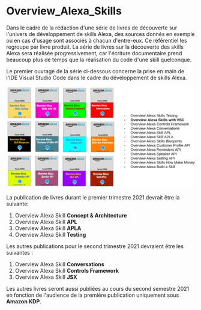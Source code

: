 # Overview_Alexa_Skills
Dans le cadre de la rédaction d'une série de livres de découverte sur l'univers de développement de skills Alexa, des sources donnés en exemple ou en cas d'usage sont associés à chacun d'entre-eux. Ce référentiel les regroupe par livre produit. La série de livres sur la découverte des skills Alexa sera réalisée progressivement, car l'écriture documentaire prend beaucoup plus de temps que la réalisation du code d'une skill quelconque. 

Le premier ouvrage de la série ci-dessous concerne la prise en main de l'IDE Visual Studio Code dans le cadre du développement de skills Alexa.
 
![Série de livres de découverte sur les skills Alexa](images/Overview-Alexa-Skills.png)

La publication de livres durant le premier trimestre 2021 devrait être la suivante: 

 1. Overview Alexa Skill **Concept & Architecture**
 2. Overview Alexa Skill **APL**
 3. Overview Alexa Skill **APLA**
 4. Overview Alexa Skill **Testing**

Les autres publications pour le second trimestre 2021 devraient être les suivantes : 

 1. Overview Alexa Skill **Conversations**
 2. Overview Alexa Skill **Controls Framework**
 3. Overview Alexa Skill **JSX**
 
Les autres livres seront aussi  publiées au cours du second semestre 2021 en fonction de l'audience de la première publication uniquement sous **Amazon KDP**.
